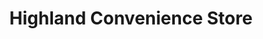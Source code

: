 ---
title: "Highland Convenience Store"
url: /kitchener/highland-convenience-store/
shop: Lebensmittel
---